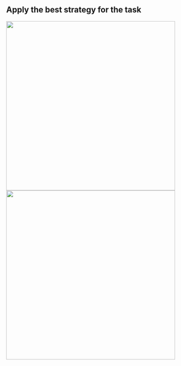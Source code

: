 ## Apply the best strategy for the task

<img src="/images/adult-tricycle.jpg" height=452px />
<img src="/images/pro-bike.jpg" height=452px/>
